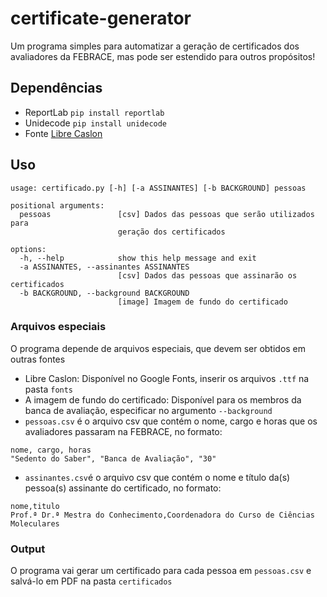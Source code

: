 # certificate-generator
Um programa simples para automatizar a geração de certificados dos avaliadores da FEBRACE, mas pode ser estendido para outros propósitos!

## Dependências
- ReportLab `pip install reportlab`
- Unidecode `pip install unidecode`
- Fonte [Libre Caslon](https://fonts.google.com/specimen/Libre+Caslon+Text)

## Uso
```
usage: certificado.py [-h] [-a ASSINANTES] [-b BACKGROUND] pessoas

positional arguments:
  pessoas               [csv] Dados das pessoas que serão utilizados para
                        geração dos certificados

options:
  -h, --help            show this help message and exit
  -a ASSINANTES, --assinantes ASSINANTES
                        [csv] Dados das pessoas que assinarão os certificados
  -b BACKGROUND, --background BACKGROUND
                        [image] Imagem de fundo do certificado
```

### Arquivos especiais
O programa depende de arquivos especiais, que devem ser obtidos em outras fontes
- Libre Caslon: Disponível no Google Fonts, inserir os arquivos `.ttf` na pasta `fonts` 
- A imagem de fundo do certificado: Disponível para os membros da banca de avaliação, especificar no argumento `--background`
- `pessoas.csv` é o arquivo csv que contém o nome, cargo e horas que os avaliadores passaram na FEBRACE, no formato:
```
nome, cargo, horas
"Sedento do Saber", "Banca de Avaliação", "30"
```
- `assinantes.csv`é o arquivo csv que contém o nome e título da(s) pessoa(s) assinante do certificado, no formato:
```
nome,titulo
Prof.ª Dr.ª Mestra do Conhecimento,Coordenadora do Curso de Ciências Moleculares
```

### Output
O programa vai gerar um certificado para cada pessoa em `pessoas.csv` e salvá-lo em PDF na pasta `certificados`
